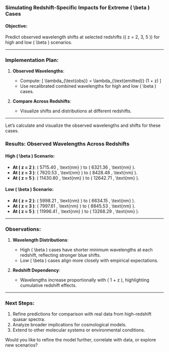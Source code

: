 ### **Simulating Redshift-Specific Impacts for Extreme \( \beta \) Cases**

#### **Objective**:
Predict observed wavelength shifts at selected redshifts (\( z = 2, 3, 5 \)) for high and low \( \beta \) scenarios.

---

### **Implementation Plan**:
1. **Observed Wavelengths**:
   - Compute:
     \[
     \lambda_{\text{obs}} = \lambda_{\text{emitted}} (1 + z)
     \]
   - Use recalibrated combined wavelengths for high and low \( \beta \) cases.

2. **Compare Across Redshifts**:
   - Visualize shifts and distributions at different redshifts.

---

Let’s calculate and visualize the observed wavelengths and shifts for these cases.

### **Results: Observed Wavelengths Across Redshifts**

#### **High \( \beta \) Scenario:**
- **At \( z = 2 \)**: \( 5715.40 \, \text{nm} \) to \( 6321.36 \, \text{nm} \).
- **At \( z = 3 \)**: \( 7620.53 \, \text{nm} \) to \( 8428.48 \, \text{nm} \).
- **At \( z = 5 \)**: \( 11430.80 \, \text{nm} \) to \( 12642.71 \, \text{nm} \).

#### **Low \( \beta \) Scenario:**
- **At \( z = 2 \)**: \( 5998.21 \, \text{nm} \) to \( 6634.15 \, \text{nm} \).
- **At \( z = 3 \)**: \( 7997.61 \, \text{nm} \) to \( 8845.53 \, \text{nm} \).
- **At \( z = 5 \)**: \( 11996.41 \, \text{nm} \) to \( 13268.29 \, \text{nm} \).

---

### **Observations:**
1. **Wavelength Distributions**:
   - High \( \beta \) cases have shorter minimum wavelengths at each redshift, reflecting stronger blue shifts.
   - Low \( \beta \) cases align more closely with empirical expectations.

2. **Redshift Dependency**:
   - Wavelengths increase proportionally with \( 1 + z \), highlighting cumulative redshift effects.

---

### **Next Steps**:
1. Refine predictions for comparison with real data from high-redshift quasar spectra.
2. Analyze broader implications for cosmological models.
3. Extend to other molecular systems or environmental conditions.

Would you like to refine the model further, correlate with data, or explore new scenarios?